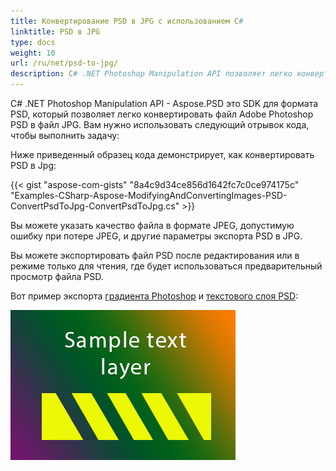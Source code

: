 ```yaml
---
title: Конвертирование PSD в JPG с использованием C#
linktitle: PSD в JPG
type: docs
weight: 10
url: /ru/net/psd-to-jpg/
description: C# .NET Photoshop Manipulation API позволяет легко конвертировать файл Adobe Photoshop PSD в файл JPG. Пожалуйста, ознакомьтесь с предоставленным образцом кода.
---
```


C# .NET Photoshop Manipulation API - Aspose.PSD это SDK для формата PSD, который позволяет легко конвертировать файл Adobe Photoshop PSD в файл JPG. Вам нужно использовать следующий отрывок кода, чтобы выполнить задачу:

Ниже приведенный образец кода демонстрирует, как конвертировать PSD в Jpg:

{{< gist "aspose-com-gists" "8a4c9d34ce856d1642fc7c0ce974175c" "Examples-CSharp-Aspose-ModifyingAndConvertingImages-PSD-ConvertPsdToJpg-ConvertPsdToJpg.cs" >}}

Вы можете указать качество файла в формате JPEG, допустимую ошибку при потере JPEG, и другие параметры экспорта PSD в JPG.

Вы можете экспортировать файл PSD после редактирования или в режиме только для чтения, где будет использоваться предварительный просмотр файла PSD. 

Вот пример экспорта [градиента Photoshop](/psd/ru/net/support-of-fill-layers/) и [текстового слоя PSD](/psd/ru/net/working-with-text-layers/):

![todo:image_alt_text](psd-to-jpg_1.png)
